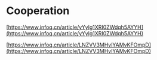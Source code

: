 # Cooperation

[https://www.infoq.cn/article/yYylg1XRI0ZWdqh5AYYH](https://www.infoq.cn/article/yYylg1XRI0ZWdqh5AYYH)

[https://www.infoq.cn/article/LNZVV3MHvlYAMvKFOmpD](https://www.infoq.cn/article/LNZVV3MHvlYAMvKFOmpD)